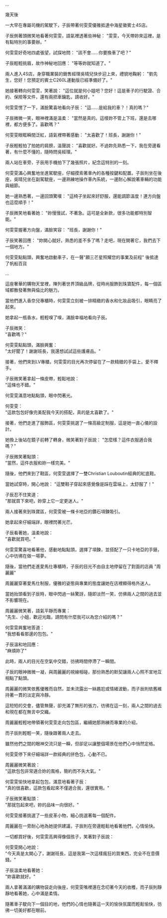 
...

幾天後

一大早在專屬司機的駕駛下，子辰帶著何雯雯優雅抵達中海星徽賓士4S店。

子辰側著頭微笑地看著何雯雯，語氣裡透著些神秘：
"雯雯，今天帶妳來這裡，是有點特別的事要辦。"

何雯雯好奇地四處張望，試探地問：
"該不會……你要換車了吧？"

子辰輕輕挑眉，故作神秘地回應：
"等等妳就知道了。"

兩人進入4S店，身穿職業裝的銷售經理吳晴兒快步迎上來，禮貌地鞠躬：
"劉先生，您好！您預定的賓士C260L運動版已經準備好了。"

她接著轉向何雯雯，笑著說：
"這位就是何小姐吧？您好！這是車子的行駛證、合約、保險等文件，還有兩把車鑰匙，請收好。"

何雯雯愣了一下，滿臉驚喜地看向子辰：
"這……是給我的車？！真的嗎？"

子辰微微一笑，眼神裡滿是溫柔：
"當然是真的。這樣妳不管上下班，還是去哪裡，都方便多了。喜歡嗎？"

何雯雯眼眶瞬間泛紅，語氣裡帶著感動：
"太喜歡了！班長，謝謝你！"

子辰輕輕拍了拍她的肩膀，溫聲說：
"喜歡就好。不過妳先熟悉一下，我在旁邊看著，有什麼不懂的，隨時問吳經理。"

兩人站在車旁，子辰用手機拍下了幾張照片，紀念這特別的一刻。

何雯雯滿心興奮地坐進駕駛座，仔細摸索著車內的各種按鍵和配置。子辰則坐在後座，吳晴兒坐在副駕駛座，一邊熟練地操作車內系統，一邊耐心解說著車輛的功能與細節。

她一邊熟悉著，一邊回頭驚嘆：
"這椅子坐起來好舒服，還能調節溫度！連方向盤也這麼順手！"

子辰微笑地看著她：
"妳慢慢試，不著急。這可是全新款，很多功能都特別智能。"

何雯雯握著方向盤，滿臉笑容：
"班長，謝謝你！"

子辰笑著回應：
"妳開心就好。熟悉的差不多了嗎？走吧，現在開著它，我們去下一個地方。"

何雯雯點點頭，興奮地啟動車子，在一聲"願三芒星照耀您的事業及前程" 後抵達了帆船百貨

...

這座奢華的購物天堂裡，陳列著世界頂級品牌，從時尚服飾到珠寶配件，每一個區域都散發著無與倫比的魅力。

當他們進入香奈兒專櫃時，何雯雯立刻被一排精緻的香水和化妝品吸引，眼睛亮了起來。

她拿起一瓶香水，輕輕嗅了嗅，滿臉幸福地看向子辰。

子辰微笑：  
"喜歡嗎？"

何雯雯點點頭，滿臉興奮：  
"太好聞了！謝謝班長，我還想試試這些護膚品。"

接著，他們來到LV專櫃，何雯雯的目光再次停留在了一款精緻的手袋上，愛不釋手。

子辰微笑著拿起一條皮帶，輕鬆地說：  
"這條也不錯。"

何雯雯滿意地點點頭，眼中閃著光。

何雯雯：  
"這款包包好像完美配我今天的搭配，真的是太喜歡了。"

接著，他們走進了服飾區，何雯雯挑選了一條高級定制服，這是她一直心儀的設計。

她換上後站在鏡子前轉了轉身，微笑著對子辰說：
"怎麼樣？這件衣服適合我嗎？"

子辰微笑著點頭：  
"當然，這件衣服和妳一樣完美。"

隨後，他們來到了鞋區，何雯雯選擇了一雙Christian Louboutin經典的紅底鞋。

當她試穿時，開心地說： 
"這雙鞋子穿起來感覺像是踩在雲端上，太舒服了！"

子辰忍不住笑道：  
"那就買下來吧，妳穿上它一定更迷人。"

兩人接著來到珠寶區，何雯雯被一條卡地亞的鑽石項鍊吸引。

她拿起來仔細端詳，眼裡閃著光芒。

子辰看著她，溫柔地說：  
"喜歡就買吧。"

何雯雯驚喜地看著他，感動地點點頭，選擇了項鍊，並搭配了一只卡地亞的手錶，心中彷彿在做一場夢。

隨後，當他們走進愛馬仕專櫃時，子辰的目光不由自主地停留在了對面的店員 "周麗麗" 

周麗麗穿著愛馬仕制服，優雅的姿態與專業的態度讓她在店裡顯得格外迷人。

當她抬頭看到子辰時，眼中閃過一絲驚訝，隨即淡然一笑，仿佛兩人之間的過去並不影響現在。

周麗麗微笑著，語氣平靜而專業：  
"先生、小姐，歡迎光臨，請問有什麼我可以為您介紹的嗎？"

何雯雯興奮地答道：  
"我想看看那邊的包包。"

子辰溫和地回應：  
"麻煩妳了"

此時，兩人的目光在空氣中交錯，彷彿時間停滯了一瞬間。

子辰的眼神微微一凝，與周麗麗的視線相碰，那份熟悉的默契讓兩人心照不宣地互相點了點頭。

周麗麗的微笑依舊優雅而自然，並未流露出一絲尷尬或情緒波動，而子辰則依舊維持著一貫的淡定與冷靜。

這短短的交會，儘管無聲，卻充滿了無形的張力，彷彿在這一刻，兩人之間的過去和現在都在無言中交織。

周麗麗輕輕地帶領著何雯雯走向包包區，繼續她那熟練而專業的介紹，

而子辰則輕輕一笑，隨後跟著兩人走去。

雖然他們之間的眼神交流只是一瞬，但卻足以讓整個場景在他們心中悄然定格。

何雯雯停下來仔細端詳一款經典的拼色包，心動不已。

周麗麗微笑著說：  
"這款包包非常適合妳的風格，簡約而不失大氣。"

何雯雯愉快地拿起包包，滿意地看著子辰：  
"真的很喜歡，這款包看起來不僅適合我，還很實用。"

子辰微笑著點頭：  
"那就包起來吧，妳的品味一向很好。"

何雯雯接著挑選了一些皮革小物，細心挑選著每一個配件。

周麗麗在一旁耐心地為她提供建議，子辰則在旁邊輕鬆地看著他們，心情愉快。

一切都買好後，何雯雯高興得像個孩子，笑著對子辰說：

何雯雯開心地說：  
"今天真是太開心了，謝謝班長，這是我第一次這樣瘋狂的買東西，完全不在意價錢。"

子辰溫柔地看著她：  
"妳喜歡就好。"

兩人拿著滿滿的購物袋走向後座，何雯雯嘴裡還在念叨著今天的收穫，而子辰則靜靜地看著她，心中滿是柔情。

隨著車子駛向下一個目的地，他們的心情也隨著這一天的愉快氛圍而輕鬆愉快，彷彿一切美好都在眼前。
